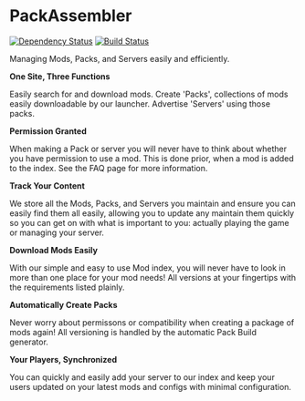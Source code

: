 PackAssembler
================

[![Dependency Status](https://gemnasium.com/PackAssembler/PackAssembler.svg)](https://gemnasium.com/PackAssembler/PackAssembler)
[![Build Status](https://travis-ci.org/PackAssembler/PackAssembler.svg?branch=master)](https://travis-ci.org/PackAssembler/PackAssembler)

Managing Mods, Packs, and Servers easily and efficiently.


**One Site, Three Functions**

Easily search for and download mods. Create 'Packs', collections of mods easily downloadable by our launcher. Advertise 'Servers' using those packs.

**Permission Granted**

When making a Pack or server you will never have to think about whether you have permission to use a mod. This is done prior, when a mod is added to the index. See the FAQ page for more information.

**Track Your Content**

We store all the Mods, Packs, and Servers you maintain and ensure you can easily find them all easily, allowing you to update any maintain them quickly so you can get on with what is important to you: actually playing the game or managing your server.

**Download Mods Easily**

With our simple and easy to use Mod index, you will never have to look in more than one place for your mod needs! All versions at your fingertips with the requirements listed plainly.

**Automatically Create Packs**

Never worry about permissons or compatibility when creating a package of mods again! All versioning is handled by the automatic Pack Build generator.

**Your Players, Synchronized**

You can quickly and easily add your server to our index and keep your users updated on your latest mods and configs with minimal configuration.
